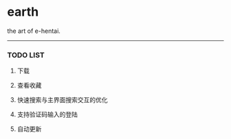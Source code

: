 earth
=====

the art of e-hentai.

---

### TODO LIST

1. 下载

2. 查看收藏

3. 快速搜索与主界面搜索交互的优化

4. 支持验证码输入的登陆

5. 自动更新
